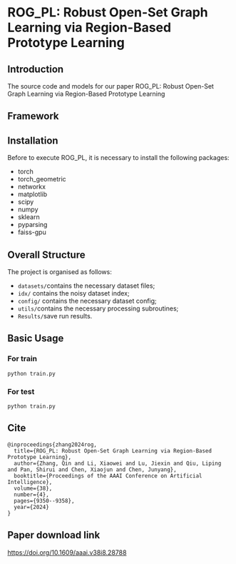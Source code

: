 # ROG_PL: Robust Open-Set Graph Learning via Region-Based Prototype Learning
## Introduction
The source code and models for our paper ROG_PL: Robust Open-Set Graph Learning via Region-Based Prototype Learning
## Framework

## Installation
Before to execute ROG_PL, it is necessary to install the following packages:

* torch
* torch_geometric
* networkx
* matplotlib
* scipy
* numpy
* sklearn
* pyparsing
* faiss-gpu

## Overall Structure

The project is organised as follows:

* `datasets/`contains the necessary dataset files;
* `idx/` contains the noisy dataset index;
* `config/` contains the necessary dataset config;
* `utils/`contains the necessary processing subroutines;
* `Results/`save run results.

## Basic Usage

### For train
```shell
python train.py
```

### For test
```shell
python train.py
```

## Cite
```
@inproceedings{zhang2024rog,
  title={ROG_PL: Robust Open-Set Graph Learning via Region-Based Prototype Learning},
  author={Zhang, Qin and Li, Xiaowei and Lu, Jiexin and Qiu, Liping and Pan, Shirui and Chen, Xiaojun and Chen, Junyang},
  booktitle={Proceedings of the AAAI Conference on Artificial Intelligence},
  volume={38},
  number={4},
  pages={9350--9358},
  year={2024}
}
```
## Paper download link
<https://doi.org/10.1609/aaai.v38i8.28788>


